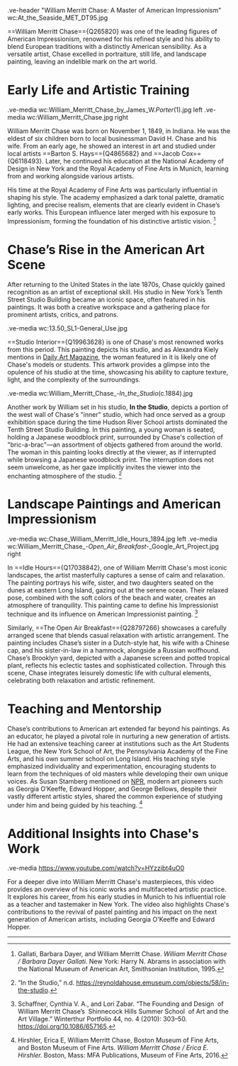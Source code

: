 .ve-header "William Merritt Chase: A Master of American Impressionism" wc:At_the_Seaside_MET_DT95.jpg

==William Merritt Chase=={Q265820} was one of the leading figures of American Impressionism, renowned for his refined style and his ability to blend European traditions with a distinctly American sensibility. As a versatile artist, Chase excelled in portraiture, still life, and landscape painting, leaving an indelible mark on the art world.


# Early Life and Artistic Training

.ve-media wc:William_Merritt_Chase_by_James_W._Porter_(1).jpg left
.ve-media wc:William_Merritt_Chase.jpg right

William Merritt Chase was born on November 1, 1849, in Indiana. He was the eldest of six children born to local businessman David H. Chase and his wife. From an early age, he showed an interest in art and studied under local artists ==Barton S. Hays=={Q4865682} and ==Jacob Cox=={Q6118493}. Later, he continued his education at the National Academy of Design in New York and the Royal Academy of Fine Arts in Munich, learning from and working alongside various artists.

His time at the Royal Academy of Fine Arts was particularly influential in shaping his style. The academy emphasized a dark tonal palette, dramatic lighting, and precise realism, elements that are clearly evident in Chase’s early works. This European influence later merged with his exposure to Impressionism, forming the foundation of his distinctive artistic vision. [^1]


# Chase’s Rise in the American Art Scene

After returning to the United States in the late 1870s, Chase quickly gained recognition as an artist of exceptional skill. His studio in New York’s Tenth Street Studio Building became an iconic space, often featured in his paintings. It was both a creative workspace and a gathering place for prominent artists, critics, and patrons.

.ve-media wc:13.50_SL1-General_Use.jpg

==Studio Interior=={Q19963628} is one of Chase's most renowned works from this period. This painting depicts his studio, and as Alexandra Kiely mentions in [Daily Art Magazine](https://www.dailyartmagazine.com/in-the-studio-by-william-merritt-chase/), the woman featured in it is likely one of Chase's models or students. This artwork provides a glimpse into the opulence of his studio at the time, showcasing his ability to capture texture, light, and the complexity of the surroundings.

.ve-media wc:William_Merritt_Chase_-_In_the_Studio_(c.1884).jpg

Another work by William set in his studio, **In the Studio**, depicts a portion of the west wall of Chase's "inner" studio, which had once served as a group exhibition space during the time Hudson River School artists dominated the Tenth Street Studio Building. In this painting, a young woman is seated, holding a Japanese woodblock print, surrounded by Chase's collection of "bric-a-brac"—an assortment of objects gathered from around the world. The woman in this painting looks directly at the viewer, as if interrupted while browsing a Japanese woodblock print. The interruption does not seem unwelcome, as her gaze implicitly invites the viewer into the enchanting atmosphere of the studio. [^4]

# Landscape Paintings and American Impressionism

.ve-media wc:Chase_William_Merritt_Idle_Hours_1894.jpg left
.ve-media wc:William_Merritt_Chase_-_Open_Air_Breakfast_-_Google_Art_Project.jpg right

In ==Idle Hours=={Q17038842}, one of William Merritt Chase's most iconic landscapes, the artist masterfully captures a sense of calm and relaxation. The painting portrays his wife, sister, and two daughters seated on the dunes at eastern Long Island, gazing out at the serene ocean. Their relaxed pose, combined with the soft colors of the beach and water, creates an atmosphere of tranquility. This painting came to define his Impressionist technique and its influence on American Impressionist painting. [^3]

Similarly, ==The Open Air Breakfast=={Q28797266} showcases a carefully arranged scene that blends casual relaxation with artistic arrangement. The painting includes Chase’s sister in a Dutch-style hat, his wife with a Chinese cap, and his sister-in-law in a hammock, alongside a Russian wolfhound. Chase’s Brooklyn yard, depicted with a Japanese screen and potted tropical plant, reflects his eclectic tastes and sophisticated collection. Through this scene, Chase integrates leisurely domestic life with cultural elements, celebrating both relaxation and artistic refinement.


# Teaching and Mentorship

Chase’s contributions to American art extended far beyond his paintings. As an educator, he played a pivotal role in nurturing a new generation of artists. He had an extensive teaching career at institutions such as the Art Students League, the New York School of Art, the Pennsylvania Academy of the Fine Arts, and his own summer school on Long Island. His teaching style emphasized individuality and experimentation, encouraging students to learn from the techniques of old masters while developing their own unique voices. As Susan Stamberg mentioned on [NPR](https://www.npr.org/2016/06/28/483231216/meet-william-merritt-chase-the-man-who-taught-americas-masters), modern art pioneers such as Georgia O’Keeffe, Edward Hopper, and George Bellows, despite their vastly different artistic styles, shared the common experience of studying under him and being guided by his teaching. [^2]


# Additional Insights into Chase's Work

.ve-media https://www.youtube.com/watch?v=HYzzibt4uO0

For a deeper dive into William Merritt Chase's masterpieces, this video provides an overview of his iconic works and multifaceted artistic practice. It explores his career, from his early studies in Munich to his influential role as a teacher and tastemaker in New York. The video also highlights Chase's contributions to the revival of pastel painting and his impact on the next generation of American artists, including Georgia O'Keeffe and Edward Hopper.



---


[^1]: Gallati, Barbara Dayer, and William Merritt Chase. *William Merritt Chase / Barbara Dayer Gallati.* New York: Harry N. Abrams in association with the National Museum of American Art, Smithsonian Institution, 1995.
[^2]: Hirshler, Erica E, William Merritt Chase, Boston Museum of Fine Arts, and Boston Museum of Fine Arts. *William Merritt Chase / Erica E. Hirshler.* Boston, Mass: MFA Publications, Museum of Fine Arts, 2016.
[^3]: Schaffner, Cynthia V. A., and Lori Zabar. “The Founding and Design  of William Merritt Chase’s  Shinnecock Hills Summer School  of Art and the Art Village.” Winterthur Portfolio 44, no. 4 (2010): 303–50. https://doi.org/10.1086/657165.
[^4]: “In the Studio,” n.d. https://reynoldahouse.emuseum.com/objects/58/in-the-studio.
